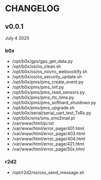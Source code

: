 # CHANGELOG

## v0.0.1
July 4 2020

### b0x

 * /opt/b0x/gps/gps_get_data.py
 * /opt/b0x/os/os_clean.sh
 * /opt/b0x/os/os_novnc_websockify.sh
 * /opt/b0x/os/os_security_update.sh
 * /opt/b0x/pms/pms_create_event.py
 * /opt/b0x/pms/pms_init.py
 * /opt/b0x/pms/pms_read_sensors.py
 * /opt/b0x/pms/pms_rtc_time.py
 * /opt/b0x/pms/pms_softhard_shutdown.py
 * /opt/b0x/pms/pms_upgrade.sh
 * /opt/b0x/serial/serial_uart_test_TxRx.py
 * /opt/b0x/sms/sms_sms2mail.pl
 * /var/www/html/pi.txt
 * /var/www/html/error_page/401.html
 * /var/www/html/error_page/403.html
 * /var/www/html/error_page/404.html
 * /var/www/html/error_page/421.html
 * /var/www/html/error_page/50x.html

### r2d2

 * /opt/r2d2/os/osx_send_message.sh
